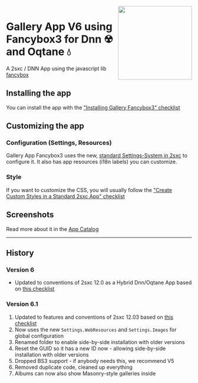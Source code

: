 <image src="app-icon.png" align="right" width="200px">

# Gallery App V6 using Fancybox3 for Dnn ☢ and Oqtane 💧

A 2sxc / DNN App using the javascript lib [fancybox](https://github.com/fancyapps/fancybox)

## Installing the app

You can install the app with the ["Installing Gallery Fancybox3" checklist](https://azing.org/2sxc/r/A1Usfevs)

## Customizing the app

### Configuration (Settings, Resources)

Gallery App Fancybox3 uses the new, [standard Settings-System in 2sxc](http://r.2sxc.org/settings) to configure it. It also has app resources (i18n labels) you can customize.

### Style

If you want to customize the CSS, you will usually follow the ["Create Custom Styles in a Standard 2sxc App" checklist](https://azing.org/2sxc/r/gg_aB9FD)

## Screenshots

Read more about it in the [App Catalog](https://2sxc.org/en/apps/app/gallery-app-v6-using-fancybox-3-hybrid-for-dnn-and-oqtane)


---

## History

### Version 6

* Updated to conventions of 2sxc 12.0 as a Hybrid Dnn/Oqtane App based on [this checklist](https://azing.org/2sxc/r/m0iSLifK)

### Version 6.1 

1. Updated to features and conventions of 2sxc 12.03 based on [this checklist](https://azing.org/2sxc/r/KwXMhp8h)
1. Now uses the new `Settings.WebResources` and `Settings.Images` for global configuration
1. Renamed folder to enable side-by-side installation with older versions
1. Reset the GUID so it has a new ID now - allowing side-by-side installation with older versions
1. Dropped BS3 support - if anybody needs this, we recommend V5
1. Removed duplicate code, cleaned up everything
1. Albums can now also show Masonry-style galleries inside